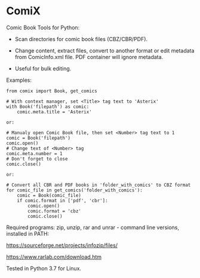 # ComiX

Comic Book Tools for Python:

- Scan directories for comic book files (CBZ/CBR/PDF).
  
- Change content, extract files, convert to another format or edit metadata from ComicInfo.xml file. PDF container will ignore metadata.

- Useful for bulk editing.

Examples:

    from comix import Book, get_comics

    # With context manager, set <Title> tag text to 'Asterix'
    with Book('filepath') as comic:
        comic.meta.title = 'Asterix'

    or:
    
    # Manualy open Comic Book file, then set <Number> tag text to 1
    comic = Book('filepath')
    comic.open()
    # Change text of <Number> tag
    comic.meta.number = 1
    # Don't forget to close
    comic.close()

    or:

    # Convert all CBR and PDF books in 'folder_with_comics' to CBZ format
    for comic_file in get_comics('folder_with_comics'):
        comic = Book(comic_file)
        if comic.format in ['pdf', 'cbr']:
            comic.open()
            comic.format = 'cbz'
            comic.close()


Required programs: zip, unzip, rar and unrar - command line versions, installed in PATH:

https://sourceforge.net/projects/infozip/files/

https://www.rarlab.com/download.htm

Tested in Python 3.7 for Linux.
